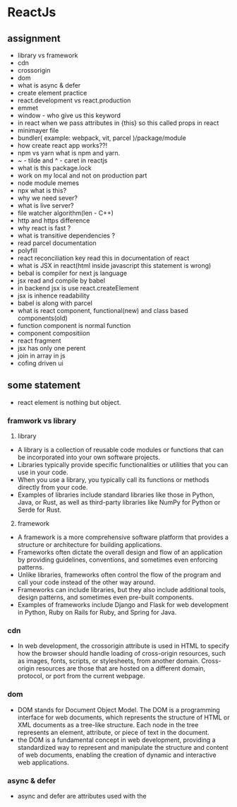 # ReactJs

## assignment
- library vs framework
- cdn
- crossorigin
- dom
- what is async & defer
- create element practice
- react.development vs react.production
- emmet
- window - who give us this keyword
- in react when we pass attributes in {this} so this called props in react
- minimayer file
- bundler( example: webpack, vit, parcel )/package/module
- how create react app works??!
- npm vs yarn what is npm and yarn.
- ~ - tilde and ^ - caret in reactjs
- what is this package.lock
- work on my local and not on production part
- node module memes
- npx what is this?
- why we need sever?
- what is live server?
- file watcher algorithm(len - C++) 
- http and https difference
- why react is fast ?
- what is transitive dependencies ?
- read parcel documentation
- polyfill
- react reconciliation key read this in documentation of react
- what is JSX in react(html inside javascript this statement is wrong)
- bebal is compiler for next js language
- jsx read and compile by babel
- in backend jsx is use react.createElement
- jsx is inhence readability
- babel is along with parcel
- what is react component, functional(new) and class based components(old)
- function component is normal function
- component compositiion
- react fragment
- jsx has only one perent
- join in array in js
- cofing driven ui

## some statement

- react element is nothing but object.

### framwork vs library
1. library
- A library is a collection of reusable code modules or functions that can be incorporated into your own software projects.
- Libraries typically provide specific functionalities or utilities that you can use in your code.
- When you use a library, you typically call its functions or methods directly from your code.
- Examples of libraries include standard libraries like those in Python, Java, or Rust, as well as third-party libraries like NumPy for Python or Serde for Rust.

2. framework
- A framework is a more comprehensive software platform that provides a structure or architecture for building applications.
- Frameworks often dictate the overall design and flow of an application by providing guidelines, conventions, and sometimes even enforcing patterns.
- Unlike libraries, frameworks often control the flow of the program and call your code instead of the other way around.
- Frameworks can include libraries, but they also include additional tools, design patterns, and sometimes even pre-built components.
- Examples of frameworks include Django and Flask for web development in Python, Ruby on Rails for Ruby, and Spring for Java.

### cdn
- In web development, the crossorigin attribute is used in HTML to specify how the browser should handle loading of cross-origin resources, such as images, fonts, scripts, or stylesheets, from another domain. Cross-origin resources are those that are hosted on a different domain, protocol, or port from the current webpage.

### dom
- DOM stands for Document Object Model. The DOM is a programming interface for web documents, which represents the structure of HTML or XML documents as a tree-like structure. Each node in the tree represents an element, attribute, or piece of text in the document.
- the DOM is a fundamental concept in web development, providing a standardized way to represent and manipulate the structure and content of web documents, enabling the creation of dynamic and interactive web applications.

### async & defer
- async and defer are attributes used with the <script> tag to control how JavaScript files are downloaded and executed in an HTML document.

1. async
- The async attribute specifies that the script should be executed asynchronously as soon as it's available, without blocking the HTML parsing.
- When a script with the async attribute is encountered, the browser will continue to parse and render the HTML content, and the script will be fetched asynchronously. Once the script is downloaded, it will be executed without waiting for other scripts or resources to finish downloading or for the HTML parsing to complete.
- It's important to note that scripts with the async attribute may not execute in the order they appear in the HTML document, as they will execute as soon as they're available.
- This attribute is commonly used for scripts that are not dependent on other scripts or need to be loaded and executed quickly, such as analytics scripts or scripts for loading third-party libraries.

2. defer
- The defer attribute specifies that the script should be executed after the HTML parsing is complete, but before the DOMContentLoaded event is fired.
- When a script with the defer attribute is encountered, the browser will continue to parse and render the HTML content, and the script will be fetched asynchronously. However, it will be executed only after the HTML parsing is finished but before the DOMContentLoaded event is triggered.
- Unlike async, scripts with the defer attribute will be executed in the order they appear in the HTML document.
- This attribute is commonly used for scripts that need to manipulate the DOM or interact with other elements on the page but can be deferred until after the page structure is fully parsed.
- **HTML parsing** : HTML parsing is the process by which a web browser or HTML parser reads and interprets HTML code to create the Document Object Model (DOM) tree, which represents the structure of the web page.
- **DOM tree** : The DOM tree is a hierarchical representation of the web page's content, including elements, attributes, and text nodes.

### react.development vs react.production
- react.development.js and react.production.min.js are two versions of the React library optimized for different environments: development and production.

1. react.development.js:
- This version of React is intended for development purposes.
- It includes additional warnings and debugging information to help developers identify and fix issues during development.
- The code is not minified or optimized for size, which means it's larger and may have slower performance compared to the production version.
- It's typically used during development to take advantage of the additional debugging features and to facilitate easier troubleshooting.

2. react.production.min.js:
- This version of React is optimized for production use.
- It has been minified and stripped of unnecessary code to reduce its size and improve performance.
- It does not include the additional warnings and debugging information present in the development version, making it smaller and more suitable for deployment in production environments.
- It's used in production environments to ensure faster load times and better performance for end-users.

### emmet
-Emmet is a powerful toolkit for web developers that helps streamline and speed up the process of writing HTML and CSS code. It's essentially a set of abbreviations and shortcuts that expand into HTML or CSS code snippets. Emmet allows developers to write code faster and more efficiently by typing shorthand expressions and then expanding them into full HTML or CSS markup.

### window - who give us this keyword
- In web development, the window object represents the global window in a browser environment. It is the top-level browsing context that contains the Document Object Model (DOM), which represents the structure of the currently loaded web page. The window object provides access to various properties and methods related to the browser window and the browsing context.
- the window object represents the global window in a browser environment and provides access to various properties and methods related to the browser window, the browsing context, and the DOM. The this keyword in JavaScript refers to the current execution context, which in many cases, especially in the global scope of a browser environment, is the window object.

### in react when we pass attributes in {this} so this called props in react
- In React, when we pass attributes using {} syntax, it's not the this keyword that we're passing, but rather data or values that we want to pass to a component. These values are typically referred to as "props" (short for properties) in React.
- So, in React, when we use {} to pass attributes to components, we're passing props, not the this keyword. The this keyword in React is typically used inside class components to refer to the current instance of the component, while props are used to pass data from parent components to child components.

### minimayer file
- Minification is commonly used in web development to improve website performance by reducing file sizes, which leads to faster load times for users. Smaller file sizes also result in reduced bandwidth usage and improved overall efficiency.
- These minifiers typically have options to customize the level of minification and other settings according to your specific needs. They are often integrated into build tools and workflows, such as Webpack, Gulp, or Grunt, to automate the minification process during development and deployment.

### bundler( example: webpack, vit, parcel )/package/module
1. bundler
- A bundler is a tool used in web development to take multiple separate files (such as JavaScript modules, CSS files, images, etc.) and combine them into a single, optimized bundle.
- Bundlers are commonly used to improve web application performance by reducing the number of HTTP requests needed to load a webpage and by optimizing the size of the assets being delivered.
- Bundlers can also perform additional tasks such as transpilation (converting modern JavaScript syntax to older versions for wider browser compatibility), code splitting (breaking code into smaller chunks to load only what's needed), and minification (reducing the size of files by removing unnecessary characters).
- Examples of popular bundlers include Webpack, Parcel, Rollup, and Vite.

- Combining these concepts, when you use a bundler like Webpack, Vite, or Parcel in your web development workflow, you're typically dealing with multiple packages/modules of code that you've installed via a package manager. The bundler's job is to gather all of these separate files, optimize them as needed, and bundle them together into a single output file or files that can be efficiently delivered to the browser. This process helps manage dependencies, improve performance, and streamline the development and deployment of web applications.

### how create react app works??!
- Client-Server Architecture:
A React app follows a client-server architecture, where the client (the React app running in the browser) communicates with a server (backend) to fetch data, perform operations, and handle user requests.

- API Requests:
The React app makes HTTP requests to the backend server to interact with the server-side resources. These requests typically include operations such as retrieving data, submitting forms, updating records, or performing authentication.

- RESTful APIs or GraphQL:
The backend server exposes APIs (Application Programming Interfaces) that define endpoints for handling various operations.
These APIs can be implemented using RESTful principles (e.g., GET, POST, PUT, DELETE HTTP methods) or GraphQL for more flexible data fetching.

- Routing and Controllers:
Incoming API requests are routed to specific controllers or handler functions on the backend server.
Controllers handle the logic for processing the requests, interacting with the database (if needed), and returning appropriate responses to the client.

- Data Persistence:
The backend server typically interacts with a database (e.g., SQL, NoSQL) to store and retrieve data.
Data persistence involves operations such as querying data, inserting new records, updating existing records, and deleting records.

- Business Logic:
The backend server contains the business logic that governs the behavior of the application, including data validation, authorization, authentication, and any other - - application-specific rules.
Business logic ensures that the application operates correctly and securely according to the defined requirements.

- Authentication and Authorization:
The backend server handles user authentication and authorization to ensure that only authenticated users can access certain resources or perform specific actions.
Authentication mechanisms may include sessions, JSON Web Tokens (JWT), OAuth, or other authentication protocols.

- Middleware:
Middleware functions may be used to intercept and modify incoming requests or outgoing responses, perform additional processing, or add functionality such as logging, error handling, or request validation.

- Error Handling:
The backend server handles errors gracefully by providing appropriate error responses to the client, logging errors for debugging purposes, and preventing potential security vulnerabilities.

- Deployment and Scalability:
The backend server is deployed to a hosting environment (e.g., cloud infrastructure) where it can handle incoming requests from multiple clients.
The server architecture may be designed for scalability and resilience to handle varying levels of traffic and ensure high availability.

### npm vs yarn what is npm and yarn.
1. npm (Node Package Manager)
- npm is the default package manager for Node.js, a runtime environment for executing JavaScript code outside of a web browser.
- It is bundled with Node.js installation, so whenever you install Node.js, you also get npm.
- npm is used to install, manage, and distribute JavaScript packages and dependencies for Node.js projects.
- It provides a command-line interface (CLI) for various package management tasks, such as installing packages, updating dependencies, and running scripts defined in the project's package.json file.
- npm maintains a registry of publicly available packages called the npm Registry, where developers can publish and share their packages.

2. Yarn
- Yarn is a modern package manager for JavaScript projects developed by Facebook, Google, Exponent, and Tilde.
- It was created as an alternative to npm with the goal of addressing some of the shortcomings and performance issues of npm.
- Yarn is fully compatible with the npm ecosystem, meaning it can install npm packages and work with package.json files generated by npm.
- Yarn provides faster and more reliable dependency resolution and installation compared to npm, thanks to its deterministic dependency resolution algorithm and parallel package downloads.
- It offers features such as offline installation, caching, and workspace support, making it suitable for large-scale projects and continuous integration (CI) environments.
- Yarn also has a centralized package registry called the Yarn Registry, which mirrors the npm Registry and provides an alternative source for installing packages.

### ~ - tilde and ^ - caret in reactjs
1. ~ - tilde
- When you prefix a version number with a tilde (~), npm or Yarn will install the specified package version and allow patch updates (bug fixes) within the same minor version range.
- For example, if you specify "react": "~17.0.1", npm or Yarn will install version 17.0.1 of the react package and allow updates to any version within the 17.x.x range (e.g., 17.0.2, 17.1.0, etc.).
- The tilde restricts updates to the same minor version but allows for patch updates within that minor version.

2. ^ - caret
- When you prefix a version number with a caret (^), npm or Yarn will install the specified package version and allow both minor updates (new features) and patch updates (bug fixes) within the same major version range.
- For example, if you specify "react": "^17.0.1", npm or Yarn will install version 17.0.1 of the react package and allow updates to any version within the 17.x.x range (e.g., 17.1.0, 17.2.0, etc.).
- The caret restricts updates to the same major version but allows for both minor and patch updates within that major version.

### what is this package.lock
- The package-lock.json file is created by npm (Node Package Manager) and serves as a record of the exact versions of dependencies installed in a project. Here's a basic overview of what the package-lock.json file is and its purpose:

### npx what is this?
- npx is a command-line utility that comes bundled with npm (Node Package Manager). It stands for "Node Package Runner" and is used to execute npm packages without having to install them globally or locally. Here's a basic overview of what npx is and how it works: